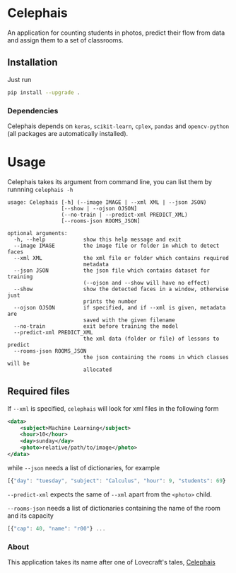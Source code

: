 # Celephais

An application for counting students in photos, predict their flow
from data and assign them to a set of classrooms.

## Installation

Just run

```bash
pip install --upgrade .
```

### Dependencies

Celephais depends on `keras`, `scikit-learn`, `cplex`, `pandas` and
`opencv-python` (all packages are automatically installed).

# Usage

Celephais takes its argument from command line, you can list them by
runnning `celephais -h`
```
usage: Celephais [-h] (--image IMAGE | --xml XML | --json JSON)
                 [--show | --ojson OJSON]
                 (--no-train | --predict-xml PREDICT_XML)
                 [--rooms-json ROOMS_JSON]

optional arguments:
  -h, --help            show this help message and exit
  --image IMAGE         the image file or folder in which to detect faces
  --xml XML             the xml file or folder which contains required
                        metadata
  --json JSON           the json file which contains dataset for training
                        (--ojson and --show will have no effect)
  --show                show the detected faces in a window, otherwise just
                        prints the number
  --ojson OJSON         if specified, and if --xml is given, metadata are
                        saved with the given filename
  --no-train            exit before training the model
  --predict-xml PREDICT_XML
                        the xml data (folder or file) of lessons to predict
  --rooms-json ROOMS_JSON
                        the json containing the rooms in which classes will be
                        allocated
```

## Required files

If `--xml` is specified, `celephais` will look for xml files in the following form
```xml
<data>
    <subject>Machine Learning</subject>
    <hour>10</hour>
    <day>sunday</day>
    <photo>relative/path/to/image</photo>
</data>
```
while `--json` needs a list of dictionaries, for example

```javascript
[{"day": "tuesday", "subject": "Calculus", "hour": 9, "students": 69} ...
```

`--predict-xml` expects the same of `--xml` apart from the `<photo>` child.

`--rooms-json` needs a list of dictionaries containing the name of the
room and its capacity
```javascript
[{"cap": 40, "name": "r00"} ...
```

### About

This application takes its name after one of Lovecraft's tales,
[Celephais](http://www.hplovecraft.com/writings/texts/fiction/c.aspx)